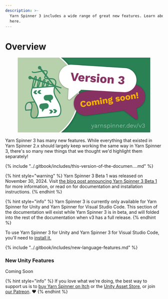 ```yaml
---
description: >-
  Yarn Spinner 3 includes a wide range of great new features. Learn about them
  here.
---
```


# Overview

<figure><img src="../.gitbook/assets/Announce Tile@1x.png" alt=""><figcaption></figcaption></figure>

Yarn Spinner 3 has many new features. While everything that existed in Yarn Spinner 2.x should largely keep working the same way in Yarn Spinner 3, there's so many new things that we thought we'd highlight them separately!&#x20;

{% include "../.gitbook/includes/this-version-of-the-documen....md" %}

{% hint style="warning" %}
Yarn Spinner 3 Beta 1 was released on November 30, 2024. Visit [the blog post announcing Yarn Spinner 3 Beta 1 ](https://www.yarnspinner.dev/blog/yarn-spinner-3-beta-1)for more information, or read on for documentation and installation instructions.
{% endhint %}

{% hint style="info" %}
Yarn Spinner 3 is currently only available for Yarn Spinner for Unity and Yarn Spinner for Visual Studio Code. This section of the documentation will exist while Yarn Spinner 3 is in beta, and will folded into the rest of the documentation when v3 has a full release.
{% endhint %}

To use Yarn Spinner 3 for Unity and Yarn Spinner 3 for Visual Studio Code, you'll need to [install it.](installing-the-beta.md)

{% include "../.gitbook/includes/new-language-features.md" %}

### New Unity Features

Coming Soon

{% hint style="info" %}
If you love what we're doing, the best way to support us is to [buy Yarn Spinner on Itch](https://yarnspinner.itch.io) or the [Unity Asset Store](https://assetstore.unity.com/publishers/91946), or join [our Patreon](http://patreon.com/secretlab). ❤️
{% endhint %}



